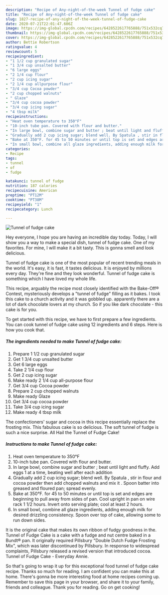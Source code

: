 ```yaml
---
description: "Recipe of Any-night-of-the-week Tunnel of fudge cake"
title: "Recipe of Any-night-of-the-week Tunnel of fudge cake"
slug: 1827-recipe-of-any-night-of-the-week-tunnel-of-fudge-cake
date: 2020-07-21T22:01:47.606Z
image: https://img-global.cpcdn.com/recipes/6428522617765888/751x532cq70/tunnel-of-fudge-cake-recipe-main-photo.jpg
thumbnail: https://img-global.cpcdn.com/recipes/6428522617765888/751x532cq70/tunnel-of-fudge-cake-recipe-main-photo.jpg
cover: https://img-global.cpcdn.com/recipes/6428522617765888/751x532cq70/tunnel-of-fudge-cake-recipe-main-photo.jpg
author: Bettie Robertson
ratingvalue: 4
reviewcount: 5
recipeingredient:
- "1 1/2 cup granulated sugar"
- "1 3/4 cup unsalted butter"
- "6 large eggs"
- "2 1/4 cup flour"
- "2 cup icing sugar"
- "2 1/4 cup allpurpose flour"
- "3/4 cup Cocoa powder"
- "2 cup chopped walnuts"
- " Glaze"
- "3/4 cup cocoa powder"
- "3/4 cup icing sugar"
- "4 tbsp milk"
recipeinstructions:
- "Heat oven temperature to 350°F"
- "10-inch tube pan. Covered with flour and butter."
- "In large bowl, combine sugar and butter ; beat until light and fluffy. Add eggs 1 at a time, beating well after each addition"
- "Gradually add 2 cup icing sugar; blend well. By Spatula , stir in flour and cocoa powder  then add chopped walnuts and mix it . Spoon batter into greased and floured pan; spread evenly."
- "Bake at 350°F. for 45 to 50 minutes or until top is set and edges are beginning to pull away from sides of pan. Cool upright in pan on wire rack 1 1/2 hours. Invert onto serving plate; cool at least 2 hours."
- "In small bowl, combine all glaze ingredients, adding enough milk for desired drizzling consistency. Spoon over top of cake, allowing some to run down sides."
categories:
- Recipe
tags:
- tunnel
- of
- fudge

katakunci: tunnel of fudge 
nutrition: 187 calories
recipecuisine: American
preptime: "PT12M"
cooktime: "PT38M"
recipeyield: "1"
recipecategory: Lunch

---
```



![Tunnel of fudge cake](https://img-global.cpcdn.com/recipes/6428522617765888/751x532cq70/tunnel-of-fudge-cake-recipe-main-photo.jpg)

Hey everyone, I hope you are having an incredible day today. Today, I will show you a way to make a special dish, tunnel of fudge cake. One of my favorites. For mine, I will make it a bit tasty. This is gonna smell and look delicious.

Tunnel of fudge cake is one of the most popular of recent trending meals in the world. It's easy, it is fast, it tastes delicious. It is enjoyed by millions every day. They're fine and they look wonderful. Tunnel of fudge cake is something which I have loved my whole life.

This recipe, arguably the recipe most closely identified with the Bake-Off® Contest, mysteriously develops a &#34;tunnel of fudge&#34; filling as it bakes. I took this cake to a church activity and it was gobbled up. apparently there are a lot of dark chocolate lovers at my church. So if you like dark chocolate - this cake is for you.


To get started with this recipe, we have to first prepare a few ingredients. You can cook tunnel of fudge cake using 12 ingredients and 6 steps. Here is how you cook that.

<!--inarticleads1-->

##### The ingredients needed to make Tunnel of fudge cake:

1. Prepare 1 1/2 cup granulated sugar
1. Get 1 3/4 cup unsalted butter
1. Get 6 large eggs
1. Take 2 1/4 cup flour
1. Get 2 cup icing sugar
1. Make ready 2 1/4 cup all-purpose flour
1. Get 3/4 cup Cocoa powder
1. Prepare 2 cup chopped walnuts
1. Make ready  Glaze
1. Get 3/4 cup cocoa powder
1. Take 3/4 cup icing sugar
1. Make ready 4 tbsp milk


The confectioners&#39; sugar and cocoa in this recipe essentially replace the frosting mix. This fabulous cake is so delicious. The soft tunnel of fudge is such a nice surprise. All Hail the Tunnel of Fudge Cake! 

<!--inarticleads2-->

##### Instructions to make Tunnel of fudge cake:

1. Heat oven temperature to 350°F
1. 10-inch tube pan. Covered with flour and butter.
1. In large bowl, combine sugar and butter ; beat until light and fluffy. Add eggs 1 at a time, beating well after each addition
1. Gradually add 2 cup icing sugar; blend well. By Spatula , stir in flour and cocoa powder  then add chopped walnuts and mix it . Spoon batter into greased and floured pan; spread evenly.
1. Bake at 350°F. for 45 to 50 minutes or until top is set and edges are beginning to pull away from sides of pan. Cool upright in pan on wire rack 1 1/2 hours. Invert onto serving plate; cool at least 2 hours.
1. In small bowl, combine all glaze ingredients, adding enough milk for desired drizzling consistency. Spoon over top of cake, allowing some to run down sides.


It is the original cake that makes its own ribbon of fudgy goodness in the. Tunnel of Fudge Cake is a cake with a fudge and nut centre baked in a Bundt® pan. It originally required Pillsbury &#34;Double Dutch Fudge Frosting Mix&#34;, which was later discontinued by Pillsbury. In response to widespread complaints, Pillsbury released a revised version that introduced cocoa. Tunnel of Fudge Cake - Everyday Annie. 

So that's going to wrap it up for this exceptional food tunnel of fudge cake recipe. Thanks so much for reading. I am confident you can make this at home. There's gonna be more interesting food at home recipes coming up. Remember to save this page in your browser, and share it to your family, friends and colleague. Thank you for reading. Go on get cooking!
